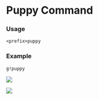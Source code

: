 # Puppy Command 

### Usage 

```
<prefix>puppy
```

### Example 

```
g!puppy
```

![](https://cdn.discordapp.com/attachments/282295514727448587/358944603199766529/image.png)

![](https://cdn.discordapp.com/attachments/282295514727448587/358944464674226178/sweetpuppy.gif)

